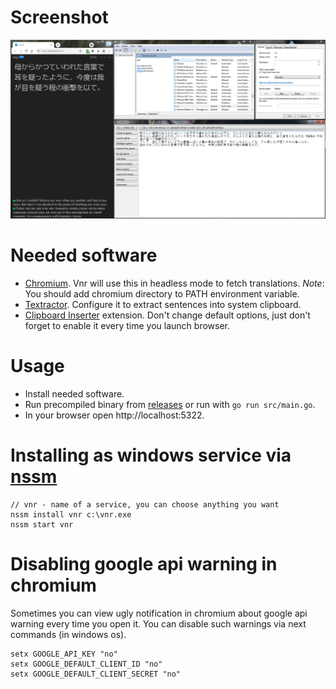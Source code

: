 # Screenshot

![Screenshot](/screenshot.png?raw=true "Screenshot")

# Needed software

-   [Chromium](https://www.chromium.org/getting-involved/download-chromium). Vnr will use this in headless mode to fetch translations. _Note_: You should add chromium directory to PATH environment variable.
-   [Textractor](https://github.com/Artikash/Textractor). Configure it to extract sentences into system clipboard.
-   [Clipboard Inserter](https://chrome.google.com/webstore/detail/clipboard-inserter/deahejllghicakhplliloeheabddjajm) extension. Don't change default options, just don't forget to enable it every time you launch browser.

# Usage

-   Install needed software.
-   Run precompiled binary from [releases](https://github.com/Niakr1s/vnr/releases) or run with `go run src/main.go`.
-   In your browser open http://localhost:5322.

# Installing as windows service via [nssm](http://nssm.cc)

```
// vnr - name of a service, you can choose anything you want
nssm install vnr c:\vnr.exe
nssm start vnr
```

# Disabling google api warning in chromium

Sometimes you can view ugly notification in chromium about google api warning every time you open it. You can disable such warnings via next commands (in windows os).

```
setx GOOGLE_API_KEY "no"
setx GOOGLE_DEFAULT_CLIENT_ID "no"
setx GOOGLE_DEFAULT_CLIENT_SECRET "no"
```
